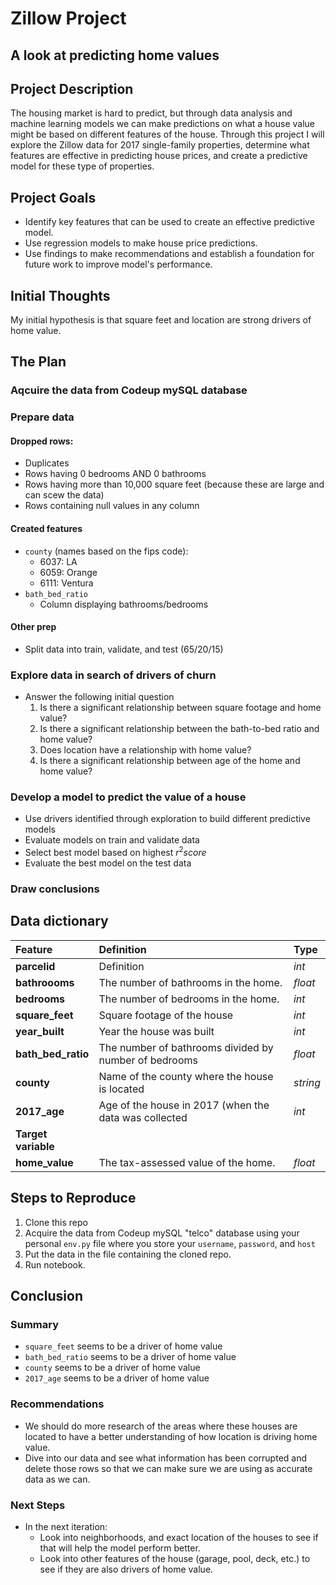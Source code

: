 # Zillow Project
## A look at predicting home values

## Project Description
The housing market is hard to predict, but through data analysis and machine learning models we can make predictions on what a house value might be based on different features of the house. Through this project I will explore the Zillow data for 2017 single-family properties, determine what features are effective in predicting house prices, and create a predictive model for these type of properties.

## Project Goals
* Identify key features that can be used to create an effective predictive model.
* Use regression models to make house price predictions.
* Use findings to make recommendations and establish a foundation for future work to improve model's performance.

## Initial Thoughts
My initial hypothesis is that square feet and location are strong drivers of home value.

## The Plan
### Aqcuire the data from Codeup mySQL database

### Prepare data
#### Dropped rows:
* Duplicates   
* Rows having 0 bedrooms AND 0 bathrooms 
* Rows having more than 10,000 square feet (because these are large and can scew the data)
* Rows containing null values in any column

#### Created features
* ```county``` (names based on the fips code):  
    - 6037: LA
    - 6059: Orange 
    - 6111: Ventura 
* ```bath_bed_ratio``` 
    - Column displaying bathrooms/bedrooms

#### Other prep
* Split data into train, validate, and test (65/20/15)

### Explore data in search of drivers of churn
* Answer the following initial question
    1. Is there a significant relationship between square footage and home value?
    2. Is there a significant relationship between the bath-to-bed ratio and home value? 
    3. Does location have a relationship with home value?
    4. Is there a significant relationship between age of the home and home value?

### Develop a model to predict the value of a house
* Use drivers identified through exploration to build different predictive models
* Evaluate models on train and validate data
* Select best model based on highest $r^2 score$
* Evaluate the best model on the test data

### Draw conclusions

## Data dictionary
| Feature | Definition | Type |
|:--------|:-----------|:-------
|**parcelid**| Definition| *int*|
| **bathroooms** | The number of bathrooms in the home. |*float*|
| **bedrooms** | The number of bedrooms in the home.|*int*|
|**square_feet**| Square footage of the house| *int*|
|**year_built**| Year the house was built| *int*|
|**bath_bed_ratio**| The number of bathrooms divided by number of bedrooms| *float*|
|**county**| Name of the county where the house is located| *string*|
|**2017_age**| Age of the house in 2017 (when the data was collected| *int*|
|**Target variable**
|**home_value**| The tax-assessed value of the home. | *float* |


## Steps to Reproduce
1. Clone this repo
2. Acquire the data from Codeup mySQL "telco" database using your personal ```env.py``` file where you store your ```username```, ```password```, and ```host```
3. Put the data in the file containing the cloned repo.
4. Run notebook.

## Conclusion

### Summary
* ```square_feet``` seems to be a driver of home value
* ```bath_bed_ratio``` seems to be a driver of home value
* ```county``` seems to be a driver of home value
* ```2017_age``` seems to be a driver of home value


### Recommendations
* We should do more research of the areas where these houses are located to have a better understanding of how location is driving home value.
* Dive into our data and see what information has been corrupted and delete those rows so that we can make sure we are using as accurate data as we can.

### Next Steps
* In the next iteration:
    * Look into neighborhoods, and exact location of the houses to see if that will help the model perform better.
    * Look into other features of the house (garage, pool, deck, etc.) to see if they are also drivers of home value.
